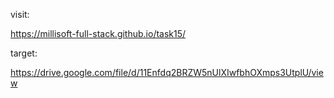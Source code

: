 <!-- visit: 

https://gasimmammadov1.github.io/task15/ -->

visit: 

https://millisoft-full-stack.github.io/task15/

target:

https://drive.google.com/file/d/11Enfdq2BRZW5nUlXIwfbhOXmps3UtplU/view